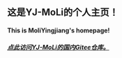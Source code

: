 ## 这是YJ-MoLi的个人主页！
#### This is MoliYingjiang's homepage!
##### [点此访问YJ-MoLi的国内Gitee仓库。](https://gitee.com/moliyingjiang)
